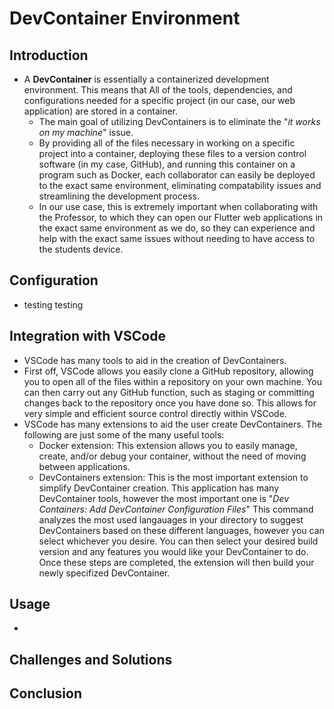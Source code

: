 # DevContainer Environment

## Introduction
* A **DevContainer** is essentially a containerized development environment.  This means that All of the tools, dependencies, and configurations needed for a specific project (in our case, our web application) are stored in a container.
    * The main goal of utilizing DevContainers is to eliminate the "*it works on my machine*" issue. 
    * By providing all of the files necessary in working on a specific project into a container, deploying these files to a version control software (in my case, GitHub), and running this container on a program such as Docker, each collaborator can easily be deployed to the exact same environment, eliminating compatability issues and streamlining the development process.
    * In our use case, this is extremely important when collaborating with the Professor, to which they can open our Flutter web applications in the exact same environment as we do, so they can experience and help with the exact same issues without needing to have access to the students device.

## Configuration
* testing testing
## Integration with VSCode
* VSCode has many tools to aid in the creation of DevContainers.
* First off, VSCode allows you easily clone a GitHub repository, allowing you to open all of the files within a repository on your own machine.  You can then carry out any GitHub function, such as staging or committing changes back to the repository once you have done so.  This allows for very simple and efficient source control directly within VSCode.
* VSCode has many extensions to aid the user create DevContainers.  The following are just some of the many useful tools:
   * Docker extension: This extension allows you to easily manage, create, and/or debug your container, without the need of moving between applications.
   * DevContainers extension: This is the most important extension to simplify DevContainer creation.  This application has many DevContainer tools, however the most important one is "*Dev Containers: Add DevContainer Configuration Files*"  This command analyzes the most used langauages in your directory to suggest DevContainers based on these different languages, however you can select whichever you desire.  You can then select your desired build version and any features you would like your DevContainer to do.  Once these steps are completed, the extension will then build your newly specifized DevContainer.
## Usage
* 
## Challenges and Solutions

## Conclusion
